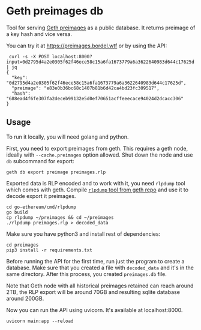 # Geth preimages db

Tool for serving [Geth preimages](https://geth.ethereum.org/docs/faq#what-is-a-preimage) as a public database. It returns preimage of a key hash and vice versa. 

You can try it at https://preimages.bordel.wtf or by using the API:  
```
 curl -s -X POST localhost:8000?input=0d2795d4a2e0305f62f46ece58c15a6fa1673779a6a3622640983d644c17625d | jq
{
  "key": "0d2795d4a2e0305f62f46ece58c15a6fa1673779a6a3622640983d644c17625d",
  "preimage": "e83e0b36bc68c1407b81b6d42ca4bd23fc309517",
  "hash": "688ead4f6fe307fa2deceb99132e5d0ef70651acffeeecace94024d2dcacc306"
}
```

## Usage

To run it locally, you will need golang and python. 

First, you need to export preimages from geth. This requires a geth node, ideally with `--cache.preimages` option allowed. Shut down the node and use `db` subcommand for export: 

```
geth db export preimage preimages.rlp
```
Exported data is RLP encoded and to work with it, you need `rlpdump` tool which comes with geth. Compile [`rlpdump` tool from geth repo](https://github.com/ethereum/go-ethereum/) and use it to decode export it preimages. 
```
cd go-ethereum/cmd/rlpdump
go build
cp rlpdump ~/preimages && cd ~/preimages
./rlpdump preimages.rlp > decoded_data
```

Make sure you have python3 and install rest of dependencies:

```
cd preimages
pip3 install -r requirements.txt
```
Before running the API for the first time, run just the program to create a database. Make sure that you created a file with `decoded_data` and it's in the same directory. After this process, you created `preimages.db` file.  

Note that Geth node with all historical preimages retained can reach around 2TB, the RLP export will be around 70GB and resulting sqlite database around 200GB.

Now you can run the API using uvicorn. It's available at localhost:8000. 

```
uvicorn main:app --reload
```

